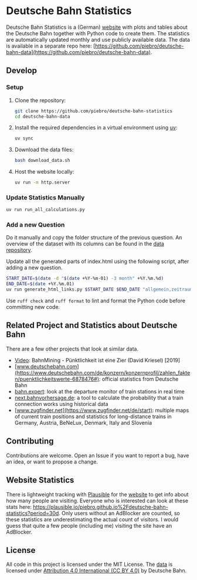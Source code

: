 # Deutsche Bahn Statistics

Deutsche Bahn Statistics is a (German) [website](https://piebro.github.io/deutsche-bahn-statistics/questions) with plots and tables about the Deutsche Bahn together with Python code to create them.
The statistics are automatically updated monthly and use publicly available data.
The data is available in a separate repo here: [https://github.com/piebro/deutsche-bahn-data](https://github.com/piebro/deutsche-bahn-data).

## Develop

### Setup

1. Clone the repository:
   ```bash
   git clone https://github.com/piebro/deutsche-bahn-statistics
   cd deutsche-bahn-data
   ```

2. Install the required dependencies in a virtual environment using [uv](https://docs.astral.sh/uv/getting-started/installation/):
   ```bash
   uv sync
   ```

3. Download the data files:
   ```bash
   bash download_data.sh
   ```

4. Host the website locally:
   ```bash
   uv run -m http.server
   ```

### Update Statistics Manually

```bash
uv run run_all_calculations.py
```

### Add a new Question

Do it manually and copy the folder structure of the previous question.
An overview of the dataset with its columns can be found in the [data repository](https://github.com/piebro/deutsche-bahn-data).

Update all the generated parts of index.html using the following script, after adding a new question.
```bash
START_DATE=$(date -d "$(date +%Y-%m-01) -3 month" +%Y.%m.%d)
END_DATE=$(date +%Y.%m.01)
uv run generate_html_links.py $START_DATE $END_DATE "allgemein,zeitraum,direkter_zug,zugverbindung,verspaetungsverlauf_zugfahrt,verspaetung_pro_bahnhof,zuggattungen_pro_bahnhof,bahnhof,zuggattung"
```

Use `ruff check` and `ruff format` to lint and format the Python code before committing new code.

## Related Project and Statistics about Deutsche Bahn

There are a few other projects that look at similar data.
- [Video](https://www.youtube.com/watch?v=0rb9CfOvojk): BahnMining - Pünktlichkeit ist eine Zier (David Kriesel) [2019]
- [www.deutschebahn.com](https://www.deutschebahn.com/de/konzern/konzernprofil/zahlen_fakten/puenktlichkeitswerte-6878476#): official statistics from Deutsche Bahn
- [bahn.expert](https://bahn.expert): look at the departure monitor of train stations in real time
- [next.bahnvorhersage.de](https://next.bahnvorhersage.de): a tool to calculate the probability that a train connection works using historical data
- [www.zugfinder.net](https://www.zugfinder.net/de/start): multiple maps of current train positions and statistics for long-distance trains in Germany, Austria, BeNeLux, Denmark, Italy and Slovenia

## Contributing

Contributions are welcome. Open an Issue if you want to report a bug, have an idea, or want to propose a change.

## Website Statistics

There is lightweight tracking with [Plausible](https://plausible.io/about) for the [website](https://piebro.github.io/deutsche-bahn-statistics/) to get info about how many people are visiting.
Everyone who is interested can look at these stats here: https://plausible.io/piebro.github.io%2Fdeutsche-bahn-statistics?period=30d.
Only users without an AdBlocker are counted, so these statistics are underestimating the actual count of visitors.
I would guess that quite a few people (including me) visiting the site have an AdBlocker.

## License

All code in this project is licensed under the MIT License.
The [data](https://developers.deutschebahn.com/db-api-marketplace/apis/product/timetables) is licensed under [Attribution 4.0 International (CC BY 4.0)](https://creativecommons.org/licenses/by/4.0/) by Deutsche Bahn.
